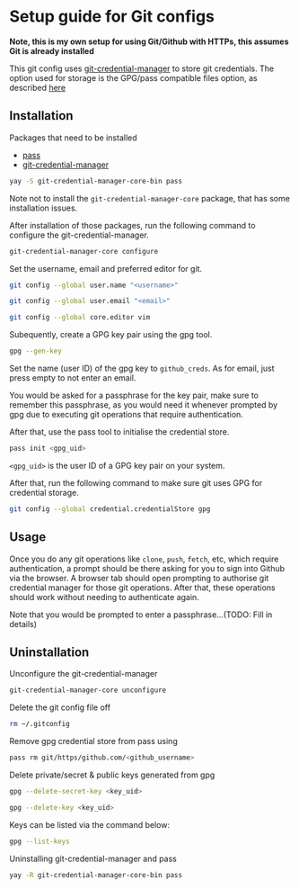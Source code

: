 # Setup guide for Git configs

**Note, this is my own setup for using Git/Github with HTTPs, this assumes Git is already installed**

This git config uses [git-credential-manager](https://github.com/GitCredentialManager/git-credential-manager) to store git credentials. The option used for storage is the GPG/pass compatible files option, as described [here](https://github.com/GitCredentialManager/git-credential-manager/blob/main/docs/credstores.md)

## Installation

Packages that need to be installed
- [pass](https://www.passwordstore.org/)
- [git-credential-manager](https://github.com/GitCredentialManager/git-credential-manager)

```sh
yay -S git-credential-manager-core-bin pass
```
Note not to install the `git-credential-manager-core` package, that has some installation issues.

After installation of those packages, run the following command to configure the git-credential-manager.
```sh
git-credential-manager-core configure
```

Set the username, email and preferred editor for git.
```sh
git config --global user.name "<username>"

git config --global user.email "<email>"

git config --global core.editor vim
```

Subequently, create a GPG key pair using the gpg tool.
```sh
gpg --gen-key
```
Set the name (user ID) of the gpg key to `github_creds`.
As for email, just press empty to not enter an email.

You would be asked for a passphrase for the key pair, make sure to remember this passphrase, as you would need it whenever prompted by gpg due to executing git operations that require authentication.

After that, use the pass tool to initialise the credential store.
```sh
pass init <gpg_uid>
```
`<gpg_uid>` is the user ID of a GPG key pair on your system.

After that, run the following command to make sure git uses GPG for credential storage.
```sh
git config --global credential.credentialStore gpg
```

## Usage

Once you do any git operations like `clone`, `push`, `fetch`, etc, which require authentication, a prompt should be there asking for you to sign into Github via the browser. A browser tab should open prompting to authorise git credential manager for those git operations. After that, these operations should work without needing to authenticate again.

Note that you would be prompted to enter a passphrase...(TODO: Fill in details)

## Uninstallation

Unconfigure the git-credential-manager
```sh
git-credential-manager-core unconfigure
```
Delete the git config file off
```sh
rm ~/.gitconfig
```
Remove gpg credential store from pass using 
```sh
pass rm git/https/github.com/<github_username>
```
Delete private/secret & public keys generated from gpg
```sh
gpg --delete-secret-key <key_uid>

gpg --delete-key <key_uid>
```
Keys can be listed via the command below:
```sh
gpg --list-keys
```
Uninstalling git-credential-manager and pass
```sh
yay -R git-credential-manager-core-bin pass
```
